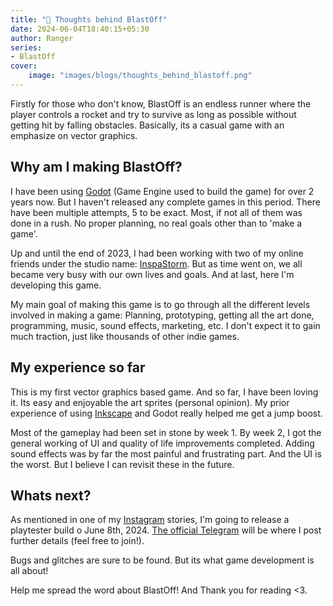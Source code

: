 ```yaml
---
title: "💭 Thoughts behind BlastOff"
date: 2024-06-04T18:40:15+05:30
author: Ranger
series:
- BlastOff
cover:
    image: "images/blogs/thoughts_behind_blastoff.png"
---
```


Firstly for those who don't know, BlastOff is an endless runner where the player controls a rocket and try to survive as long as possible without getting hit by falling obstacles. Basically, its a casual game with an emphasize on vector graphics.

## Why am I making BlastOff?
I have been using [Godot](https://godotengine.org/) (Game Engine used to build the game) for over 2 years now. But I haven't released any complete games in this period. There have been multiple attempts, 5 to be exact. Most, if not all of them was done in a rush. No proper planning, no real goals other than to 'make a game'.

Up and until the end of 2023, I had been working with two of my online friends under the studio name: [InspaStorm](https://inspastorm.netlify.app/). But as time went on, we all became very busy with our own lives and goals. And at last, here I'm developing this game.

My main goal of making this game is to go through all the different levels involved in making a game: Planning, prototyping, getting all the art done, programming, music, sound effects, marketing, etc. I don't expect it to gain much traction, just like thousands of other indie games.

## My experience so far
This is my first vector graphics based game. And so far, I have been loving it. Its easy and enjoyable the art sprites (personal opinion). My prior experience of using [Inkscape](https://inkscape.org/) and Godot really helped me get a jump boost.

Most of the gameplay had been set in stone by week 1. By week 2, I got the general working of UI and quality of life improvements completed. Adding sound effects was by far the most painful and frustrating part. And the UI is the worst. But I believe I can revisit these in the future.

## Whats next?
As mentioned in one of my [Instagram](https://www.instagram.com/ranger_nf/) stories, I'm going to release a playtester build o June 8th, 2024. [The official Telegram](https://t.me/+0ghhgPUCa-JjNWQ1) will be where I post further details (feel free to join!).

Bugs and glitches are sure to be found. But its what game development is all about!

Help me spread the word about BlastOff! And Thank you for reading <3.
